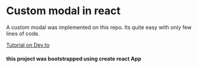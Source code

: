 # Custom modal in react 
 
A custom modal was implemented on this repo.
 Its quite easy with only few lines of code.

[Tutorial on Dev.to](https://dev.to/adeyemiadekore2/how-to-build-a-reusable-and-responsive-modal-in-react-from-scratch-1o0f)
#### this project was bootstrapped using create react App


